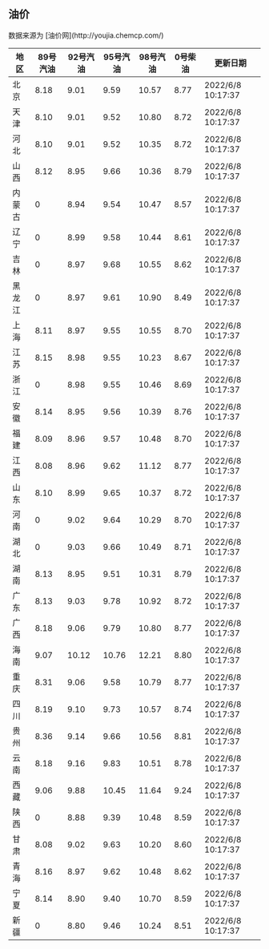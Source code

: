 
<!DOCTYPE html>
<html lang="zh-cn">
<head>
<link href="https://cdn.jsdelivr.net/gh/RookieFanzk/link/github.css" rel="stylesheet">
</head>

<body>
<h2>油价</h2>
<p>数据来源为 [油价网](http://youjia.chemcp.com/) </p>
<table>
<thead>
<tr>
<th>地区</th>
<th>89号汽油</th>
<th>92号汽油</th>
<th>95号汽油</th>
<th>98号汽油</th>
<th>0号柴油</th>
<th>更新日期</th>
</tr>
</thead>
<tbody>
<tr>
<td>北京</td>
<td>8.18</td>
<td>9.01</td>
<td>9.59</td>
<td>10.57</td>
<td>8.77</td>
<td>2022/6/8 10:17:37</td>
</tr>
<tr>
<td>天津</td>
<td>8.10</td>
<td>9.01</td>
<td>9.52</td>
<td>10.80</td>
<td>8.72</td>
<td>2022/6/8 10:17:37</td>
</tr>
<tr>
<td>河北</td>
<td>8.10</td>
<td>9.01</td>
<td>9.52</td>
<td>10.35</td>
<td>8.72</td>
<td>2022/6/8 10:17:37</td>
</tr>
<tr>
<td>山西</td>
<td>8.12</td>
<td>8.95</td>
<td>9.66</td>
<td>10.36</td>
<td>8.79</td>
<td>2022/6/8 10:17:37</td>
</tr>
<tr>
<td>内蒙古</td>
<td>0</td>
<td>8.94</td>
<td>9.54</td>
<td>10.47</td>
<td>8.57</td>
<td>2022/6/8 10:17:37</td>
</tr>
<tr>
<td>辽宁</td>
<td>0</td>
<td>8.99</td>
<td>9.58</td>
<td>10.44</td>
<td>8.61</td>
<td>2022/6/8 10:17:37</td>
</tr>
<tr>
<td>吉林</td>
<td>0</td>
<td>8.97</td>
<td>9.68</td>
<td>10.55</td>
<td>8.62</td>
<td>2022/6/8 10:17:37</td>
</tr>
<tr>
<td>黑龙江</td>
<td>0</td>
<td>8.97</td>
<td>9.61</td>
<td>10.90</td>
<td>8.49</td>
<td>2022/6/8 10:17:37</td>
</tr>
<tr>
<td>上海</td>
<td>8.11</td>
<td>8.97</td>
<td>9.55</td>
<td>10.55</td>
<td>8.70</td>
<td>2022/6/8 10:17:37</td>
</tr>
<tr>
<td>江苏</td>
<td>8.15</td>
<td>8.98</td>
<td>9.55</td>
<td>10.23</td>
<td>8.67</td>
<td>2022/6/8 10:17:37</td>
</tr>
<tr>
<td>浙江</td>
<td>0</td>
<td>8.98</td>
<td>9.55</td>
<td>10.46</td>
<td>8.69</td>
<td>2022/6/8 10:17:37</td>
</tr>
<tr>
<td>安徽</td>
<td>8.14</td>
<td>8.95</td>
<td>9.56</td>
<td>10.39</td>
<td>8.76</td>
<td>2022/6/8 10:17:37</td>
</tr>
<tr>
<td>福建</td>
<td>8.09</td>
<td>8.96</td>
<td>9.57</td>
<td>10.48</td>
<td>8.70</td>
<td>2022/6/8 10:17:37</td>
</tr>
<tr>
<td>江西</td>
<td>8.08</td>
<td>8.96</td>
<td>9.62</td>
<td>11.12</td>
<td>8.77</td>
<td>2022/6/8 10:17:37</td>
</tr>
<tr>
<td>山东</td>
<td>8.10</td>
<td>8.99</td>
<td>9.65</td>
<td>10.37</td>
<td>8.72</td>
<td>2022/6/8 10:17:37</td>
</tr>
<tr>
<td>河南</td>
<td>0</td>
<td>9.02</td>
<td>9.64</td>
<td>10.29</td>
<td>8.70</td>
<td>2022/6/8 10:17:37</td>
</tr>
<tr>
<td>湖北</td>
<td>0</td>
<td>9.03</td>
<td>9.66</td>
<td>10.49</td>
<td>8.71</td>
<td>2022/6/8 10:17:37</td>
</tr>
<tr>
<td>湖南</td>
<td>8.13</td>
<td>8.95</td>
<td>9.51</td>
<td>10.31</td>
<td>8.79</td>
<td>2022/6/8 10:17:37</td>
</tr>
<tr>
<td>广东</td>
<td>8.13</td>
<td>9.03</td>
<td>9.78</td>
<td>10.92</td>
<td>8.72</td>
<td>2022/6/8 10:17:37</td>
</tr>
<tr>
<td>广西</td>
<td>8.18</td>
<td>9.06</td>
<td>9.79</td>
<td>10.80</td>
<td>8.77</td>
<td>2022/6/8 10:17:37</td>
</tr>
<tr>
<td>海南</td>
<td>9.07</td>
<td>10.12</td>
<td>10.76</td>
<td>12.21</td>
<td>8.80</td>
<td>2022/6/8 10:17:37</td>
</tr>
<tr>
<td>重庆</td>
<td>8.31</td>
<td>9.06</td>
<td>9.58</td>
<td>10.79</td>
<td>8.77</td>
<td>2022/6/8 10:17:37</td>
</tr>
<tr>
<td>四川</td>
<td>8.19</td>
<td>9.10</td>
<td>9.73</td>
<td>10.57</td>
<td>8.74</td>
<td>2022/6/8 10:17:37</td>
</tr>
<tr>
<td>贵州</td>
<td>8.36</td>
<td>9.14</td>
<td>9.66</td>
<td>10.56</td>
<td>8.81</td>
<td>2022/6/8 10:17:37</td>
</tr>
<tr>
<td>云南</td>
<td>8.18</td>
<td>9.16</td>
<td>9.83</td>
<td>10.51</td>
<td>8.78</td>
<td>2022/6/8 10:17:37</td>
</tr>
<tr>
<td>西藏</td>
<td>9.06</td>
<td>9.88</td>
<td>10.45</td>
<td>11.64</td>
<td>9.24</td>
<td>2022/6/8 10:17:37</td>
</tr>
<tr>
<td>陕西</td>
<td>0</td>
<td>8.88</td>
<td>9.39</td>
<td>10.48</td>
<td>8.59</td>
<td>2022/6/8 10:17:37</td>
</tr>
<tr>
<td>甘肃</td>
<td>8.08</td>
<td>9.02</td>
<td>9.63</td>
<td>10.20</td>
<td>8.60</td>
<td>2022/6/8 10:17:37</td>
</tr>
<tr>
<td>青海</td>
<td>8.16</td>
<td>8.97</td>
<td>9.62</td>
<td>10.48</td>
<td>8.62</td>
<td>2022/6/8 10:17:37</td>
</tr>
<tr>
<td>宁夏</td>
<td>8.14</td>
<td>8.90</td>
<td>9.40</td>
<td>10.70</td>
<td>8.59</td>
<td>2022/6/8 10:17:37</td>
</tr>
<tr>
<td>新疆</td>
<td>0</td>
<td>8.80</td>
<td>9.46</td>
<td>10.24</td>
<td>8.51</td>
<td>2022/6/8 10:17:37</td>
</tr>
</tbody>
</table>
</body>
</html>
